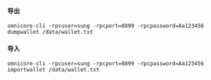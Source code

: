 #### 导出
````
omnicore-cli -rpcuser=sung -rpcport=8899 -rpcpassword=Aa123456 dumpwallet /data/wallet.txt
````

#### 导入
````
omnicore-cli -rpcuser=sung -rpcport=8899 -rpcpassword=Aa123456 importwallet /data/wallet.txt
````